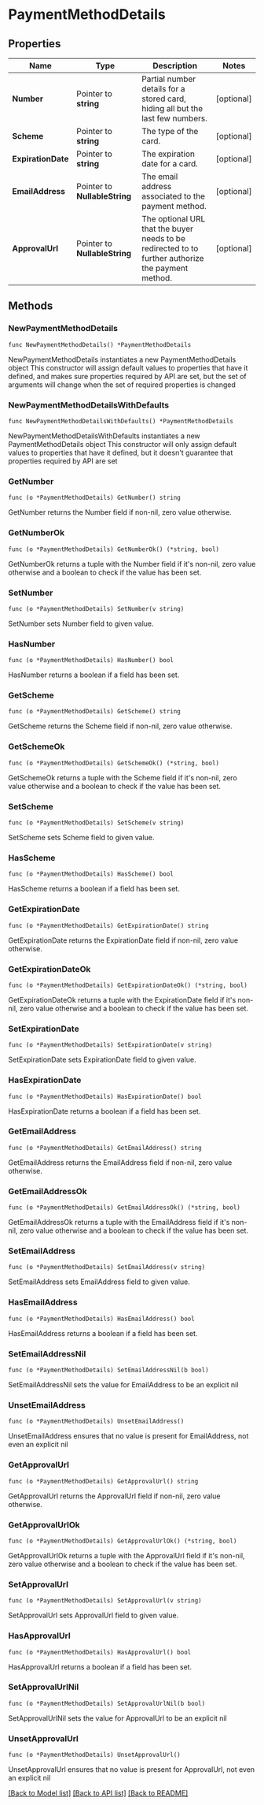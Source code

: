 # PaymentMethodDetails

## Properties

Name | Type | Description | Notes
------------ | ------------- | ------------- | -------------
**Number** | Pointer to **string** | Partial number details for a stored card, hiding all but the last few numbers. | [optional] 
**Scheme** | Pointer to **string** | The type of the card. | [optional] 
**ExpirationDate** | Pointer to **string** | The expiration date for a card. | [optional] 
**EmailAddress** | Pointer to **NullableString** | The email address associated to the payment method. | [optional] 
**ApprovalUrl** | Pointer to **NullableString** | The optional URL that the buyer needs to be redirected to to further authorize the payment method. | [optional] 

## Methods

### NewPaymentMethodDetails

`func NewPaymentMethodDetails() *PaymentMethodDetails`

NewPaymentMethodDetails instantiates a new PaymentMethodDetails object
This constructor will assign default values to properties that have it defined,
and makes sure properties required by API are set, but the set of arguments
will change when the set of required properties is changed

### NewPaymentMethodDetailsWithDefaults

`func NewPaymentMethodDetailsWithDefaults() *PaymentMethodDetails`

NewPaymentMethodDetailsWithDefaults instantiates a new PaymentMethodDetails object
This constructor will only assign default values to properties that have it defined,
but it doesn't guarantee that properties required by API are set

### GetNumber

`func (o *PaymentMethodDetails) GetNumber() string`

GetNumber returns the Number field if non-nil, zero value otherwise.

### GetNumberOk

`func (o *PaymentMethodDetails) GetNumberOk() (*string, bool)`

GetNumberOk returns a tuple with the Number field if it's non-nil, zero value otherwise
and a boolean to check if the value has been set.

### SetNumber

`func (o *PaymentMethodDetails) SetNumber(v string)`

SetNumber sets Number field to given value.

### HasNumber

`func (o *PaymentMethodDetails) HasNumber() bool`

HasNumber returns a boolean if a field has been set.

### GetScheme

`func (o *PaymentMethodDetails) GetScheme() string`

GetScheme returns the Scheme field if non-nil, zero value otherwise.

### GetSchemeOk

`func (o *PaymentMethodDetails) GetSchemeOk() (*string, bool)`

GetSchemeOk returns a tuple with the Scheme field if it's non-nil, zero value otherwise
and a boolean to check if the value has been set.

### SetScheme

`func (o *PaymentMethodDetails) SetScheme(v string)`

SetScheme sets Scheme field to given value.

### HasScheme

`func (o *PaymentMethodDetails) HasScheme() bool`

HasScheme returns a boolean if a field has been set.

### GetExpirationDate

`func (o *PaymentMethodDetails) GetExpirationDate() string`

GetExpirationDate returns the ExpirationDate field if non-nil, zero value otherwise.

### GetExpirationDateOk

`func (o *PaymentMethodDetails) GetExpirationDateOk() (*string, bool)`

GetExpirationDateOk returns a tuple with the ExpirationDate field if it's non-nil, zero value otherwise
and a boolean to check if the value has been set.

### SetExpirationDate

`func (o *PaymentMethodDetails) SetExpirationDate(v string)`

SetExpirationDate sets ExpirationDate field to given value.

### HasExpirationDate

`func (o *PaymentMethodDetails) HasExpirationDate() bool`

HasExpirationDate returns a boolean if a field has been set.

### GetEmailAddress

`func (o *PaymentMethodDetails) GetEmailAddress() string`

GetEmailAddress returns the EmailAddress field if non-nil, zero value otherwise.

### GetEmailAddressOk

`func (o *PaymentMethodDetails) GetEmailAddressOk() (*string, bool)`

GetEmailAddressOk returns a tuple with the EmailAddress field if it's non-nil, zero value otherwise
and a boolean to check if the value has been set.

### SetEmailAddress

`func (o *PaymentMethodDetails) SetEmailAddress(v string)`

SetEmailAddress sets EmailAddress field to given value.

### HasEmailAddress

`func (o *PaymentMethodDetails) HasEmailAddress() bool`

HasEmailAddress returns a boolean if a field has been set.

### SetEmailAddressNil

`func (o *PaymentMethodDetails) SetEmailAddressNil(b bool)`

 SetEmailAddressNil sets the value for EmailAddress to be an explicit nil

### UnsetEmailAddress
`func (o *PaymentMethodDetails) UnsetEmailAddress()`

UnsetEmailAddress ensures that no value is present for EmailAddress, not even an explicit nil
### GetApprovalUrl

`func (o *PaymentMethodDetails) GetApprovalUrl() string`

GetApprovalUrl returns the ApprovalUrl field if non-nil, zero value otherwise.

### GetApprovalUrlOk

`func (o *PaymentMethodDetails) GetApprovalUrlOk() (*string, bool)`

GetApprovalUrlOk returns a tuple with the ApprovalUrl field if it's non-nil, zero value otherwise
and a boolean to check if the value has been set.

### SetApprovalUrl

`func (o *PaymentMethodDetails) SetApprovalUrl(v string)`

SetApprovalUrl sets ApprovalUrl field to given value.

### HasApprovalUrl

`func (o *PaymentMethodDetails) HasApprovalUrl() bool`

HasApprovalUrl returns a boolean if a field has been set.

### SetApprovalUrlNil

`func (o *PaymentMethodDetails) SetApprovalUrlNil(b bool)`

 SetApprovalUrlNil sets the value for ApprovalUrl to be an explicit nil

### UnsetApprovalUrl
`func (o *PaymentMethodDetails) UnsetApprovalUrl()`

UnsetApprovalUrl ensures that no value is present for ApprovalUrl, not even an explicit nil

[[Back to Model list]](../README.md#documentation-for-models) [[Back to API list]](../README.md#documentation-for-api-endpoints) [[Back to README]](../README.md)


